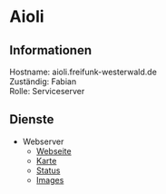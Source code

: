 # Aioli
## Informationen
Hostname: aioli.freifunk-westerwald.de  
Zuständig: Fabian  
Rolle: Serviceserver  

## Dienste
* Webserver   
  * [Webseite](https://freifunk-westerwald.de)
  * [Karte](http://map.freifunk-westerwald.de)
  * [Status](http://status.freifunk-westerwald.de)
  * [Images](http://images.freifunk-westerwald.de)
